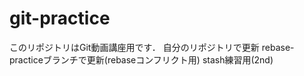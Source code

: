 # git-practice
このリポジトリはGit動画講座用です．
自分のリポジトリで更新
rebase-practiceブランチで更新(rebaseコンフリクト用)
stash練習用(2nd)

